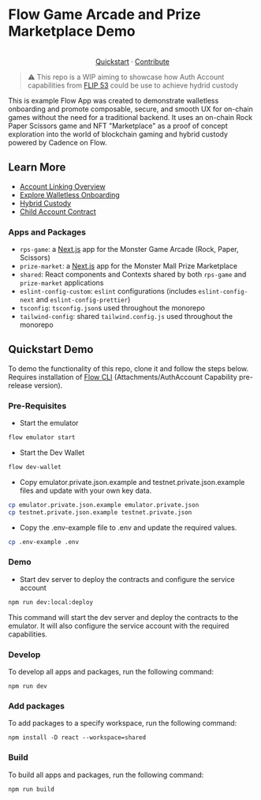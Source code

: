 # Flow Game Arcade and Prize Marketplace Demo

<p align="center">
<br />
<a href="https://github.com/onflow/walletless-arcade-example#quickstart-demo">Quickstart</a>
·
<a href="https://github.com/onflow/fcl-js/blob/master/CONTRIBUTING.md">Contribute</a>

</p>

> :warning: This repo is a WIP aiming to showcase how Auth Account capabilities from [FLIP 53](https://github.com/onflow/flips/pull/53) could be use to achieve hydrid custody

This is example Flow App was created to demonstrate walletless onboarding and promote composable, secure, and smooth UX for on-chain games without the need for a traditional backend. It uses an on-chain Rock Paper Scissors game and NFT "Marketplace" as a proof of concept exploration into the world of blockchain gaming and hybrid custody powered by Cadence on Flow.

## Learn More

- [Account Linking Overview](https://developers.flow.com/account-linking)
- [Explore Walletless Onboarding](https://developers.flow.com/account-linking/guides/walletless-onboarding)
- [Hybrid Custody](https://forum.onflow.org/t/hybrid-custody/4016)
- [Child Account Contract](https://f.dnz.dev/0x1b655847a90e644a/ChildAccount)

### Apps and Packages

- `rps-game`: a [Next.js](https://nextjs.org/) app for the Monster Game Arcade (Rock, Paper, Scissors)
- `prize-market`: a [Next.js](https://nextjs.org/) app for the Monster Mall Prize Marketplace
- `shared`: React components and Contexts shared by both `rps-game` and `prize-market` applications
- `eslint-config-custom`: `eslint` configurations (includes `eslint-config-next` and `eslint-config-prettier`)
- `tsconfig`: `tsconfig.json`s used throughout the monorepo
- `tailwind-config`: shared `tailwind.config.js` used throughout the monorepo

## Quickstart Demo

To demo the functionality of this repo, clone it and follow the steps below. Requires installation of [Flow CLI](https://github.com/onflow/flow-cli/releases/tag/v0.45.1-cadence-attachments-3) (Attachments/AuthAccount Capability pre-release version).

### Pre-Requisites

- Start the emulator

```sh
flow emulator start
```

- Start the Dev Wallet

```sh
flow dev-wallet
```

- Copy emulator.private.json.example and testnet.private.json.example files and update with your own key data.

```sh
cp emulator.private.json.example emulator.private.json
cp testnet.private.json.example testnet.private.json
```

- Copy the .env-example file to .env and update the required values.

```sh
cp .env-example .env
```

### Demo

- Start dev server to deploy the contracts and configure the service account

```sh
npm run dev:local:deploy
```

This command will start the dev server and deploy the contracts to the emulator. It will also configure the service account with the required capabilities.

### Develop

To develop all apps and packages, run the following command:

```shell
npm run dev
```

### Add packages

To add packages to a specify workspace, run the following command:

```shell
npm install -D react --workspace=shared
```

### Build

To build all apps and packages, run the following command:

```shell
npm run build
```
